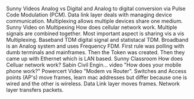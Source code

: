 Sunny Videos Analog vs Digital and Analog to digital conversion via Pulse Code Modulation (PCM).
Data link layer deals with managing device communication.
Multiplexing allows multiple devices share one medium. Sunny Video on Multipexing How does cellular network work. Multiple signals are combined together. Most important aspect is sharing vis a vis Multiplexing. Baseband TDM digital signal and statistacal TDM.
Broadband is an Analog system and uses Frequency FDM.
First rule was polling with dumb terminals and mainframes. Then the Token was created. Then they came up with Ethernet which is LAN based.
Sunny Classroom How does Celluar network work? Sabin Civil Engin... video "How does your mobile phone work?" 
Powercert Video "Modem vs Router". Switches and Access points (AP's) move frames, learn mac addresses but differ because one is wired and the other is wireless. 
Data Link layer moves frames. Network layer transfers packets.
